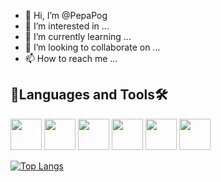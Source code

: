 - 👋 Hi, I’m @PepaPog
- 👀 I’m interested in ...
- 🌱 I’m currently learning ...
- 💞️ I’m looking to collaborate on ...
- 📫 How to reach me ...

<!---
PepaPog/PepaPog is a ✨ special ✨ repository because its `README.md` (this file) appears on your GitHub profile.
You can click the Preview link to take a look at your changes.
--->

<h2>🔧Languages and Tools🛠️</h2>
<div>
<img src="https://cdn.jsdelivr.net/gh/devicons/devicon/icons/vscode/vscode-original.svg" width="50px"/>
<img src="https://cdn.jsdelivr.net/gh/devicons/devicon/icons/html5/html5-plain-wordmark.svg" width="50px"/>
<img src="https://cdn.jsdelivr.net/gh/devicons/devicon/icons/css3/css3-plain-wordmark.svg" width="50px"/>
<img src="https://cdn.jsdelivr.net/gh/devicons/devicon/icons/sass/sass-original.svg" width="50px"/>
<img src="https://cdn.jsdelivr.net/gh/devicons/devicon/icons/javascript/javascript-plain.svg" width="50px"/>
<img src="https://cdn.jsdelivr.net/gh/devicons/devicon/icons/git/git-plain-wordmark.svg" width="50px"/>
</div>

[![Top Langs](https://github-readme-stats.vercel.app/api/top-langs/?username=PepaPog)](https://github.com/anuraghazra/github-readme-stats)
